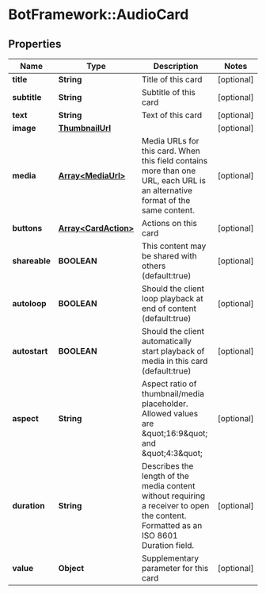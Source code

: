 # BotFramework::AudioCard

## Properties
Name | Type | Description | Notes
------------ | ------------- | ------------- | -------------
**title** | **String** | Title of this card | [optional] 
**subtitle** | **String** | Subtitle of this card | [optional] 
**text** | **String** | Text of this card | [optional] 
**image** | [**ThumbnailUrl**](ThumbnailUrl.md) |  | [optional] 
**media** | [**Array&lt;MediaUrl&gt;**](MediaUrl.md) | Media URLs for this card. When this field contains more than one URL, each URL is an alternative format of the same content. | [optional] 
**buttons** | [**Array&lt;CardAction&gt;**](CardAction.md) | Actions on this card | [optional] 
**shareable** | **BOOLEAN** | This content may be shared with others (default:true) | [optional] 
**autoloop** | **BOOLEAN** | Should the client loop playback at end of content (default:true) | [optional] 
**autostart** | **BOOLEAN** | Should the client automatically start playback of media in this card (default:true) | [optional] 
**aspect** | **String** | Aspect ratio of thumbnail/media placeholder. Allowed values are \&quot;16:9\&quot; and \&quot;4:3\&quot; | [optional] 
**duration** | **String** | Describes the length of the media content without requiring a receiver to open the content. Formatted as an ISO 8601 Duration field. | [optional] 
**value** | **Object** | Supplementary parameter for this card | [optional] 

